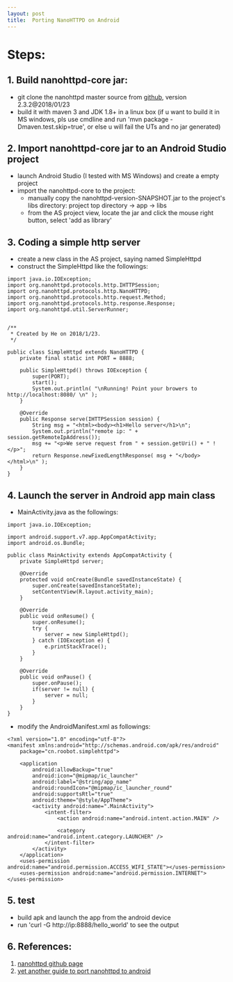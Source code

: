 ```yaml
---
layout: post
title:  Porting NanoHTTPD on Android
---
```


# Steps:

## 1. Build nanohttpd-core jar:
* git clone the nanohttpd master source from [github](https://github.com/NanoHttpd/nanohttpd), version 2.3.2@2018/01/23
* build it with maven 3 and JDK 1.8+ in a linux box (if u want to build it in MS windows, pls use cmdline and run 'mvn package -Dmaven.test.skip=true', or else u will fail the UTs and no jar generated) 

## 2. Import nanohttpd-core jar to an Android Studio project 
* launch Android Studio (I tested with MS Windows) and create a empty project
* import the nanohttpd-core to the project:
  - manually copy the nanohttpd-version-SNAPSHOT.jar to the project's libs directory: project top directory -> app -> libs  
  - from the AS project view, locate the jar and click the mouse right button, select 'add as library'
  
## 3. Coding a simple http server
* create a new class in the AS project, saying named SimpleHttpd
* construct the SimpleHttpd like the followings:
```
import java.io.IOException;
import org.nanohttpd.protocols.http.IHTTPSession;
import org.nanohttpd.protocols.http.NanoHTTPD;
import org.nanohttpd.protocols.http.request.Method;
import org.nanohttpd.protocols.http.response.Response;
import org.nanohttpd.util.ServerRunner;


/**
 * Created by He on 2018/1/23.
 */

public class SimpleHttpd extends NanoHTTPD {
    private final static int PORT = 8888;

    public SimpleHttpd() throws IOException {
        super(PORT);
        start();
        System.out.println( "\nRunning! Point your browers to http://localhost:8080/ \n" );
    }

    @Override
    public Response serve(IHTTPSession session) {
        String msg = "<html><body><h1>Hello server</h1>\n";
        System.out.println("remote ip: " + session.getRemoteIpAddress());
        msg += "<p>We serve request from " + session.getUri() + " !</p>";
        return Response.newFixedLengthResponse( msg + "</body></html>\n" );
    }
}
```
## 4. Launch the server in Android app main class
* MainActivity.java as the followings:
```
import java.io.IOException;

import android.support.v7.app.AppCompatActivity;
import android.os.Bundle;

public class MainActivity extends AppCompatActivity {
    private SimpleHttpd server;

    @Override
    protected void onCreate(Bundle savedInstanceState) {
        super.onCreate(savedInstanceState);
        setContentView(R.layout.activity_main);
    }

    @Override
    public void onResume() {
        super.onResume();
        try {
            server = new SimpleHttpd();
        } catch (IOException e) {
            e.printStackTrace();
        }
    }

    @Override
    public void onPause() {
        super.onPause();
        if(server != null) {
            server = null;
        }
    }
}
```
* modify the AndroidManifest.xml as followings:
```
<?xml version="1.0" encoding="utf-8"?>
<manifest xmlns:android="http://schemas.android.com/apk/res/android"
    package="cn.roobot.simplehttpd">

    <application
        android:allowBackup="true"
        android:icon="@mipmap/ic_launcher"
        android:label="@string/app_name"
        android:roundIcon="@mipmap/ic_launcher_round"
        android:supportsRtl="true"
        android:theme="@style/AppTheme">
        <activity android:name=".MainActivity">
            <intent-filter>
                <action android:name="android.intent.action.MAIN" />

                <category android:name="android.intent.category.LAUNCHER" />
            </intent-filter>
        </activity>
    </application>
    <uses-permission android:name="android.permission.ACCESS_WIFI_STATE"></uses-permission>
    <uses-permission android:name="android.permission.INTERNET"></uses-permission>
```
## 5. test
* build apk and launch the app from the android device
* run 'curl -G http://ip:8888/hello_world' to see the output 

## 6. References: 
1. [nanohttpd github page](https://github.com/NanoHttpd/nanohttpd)
2. [yet another guide to port nanohttpd to android](http://programminglife.io/android-http-server-with-nanohttpd/)
